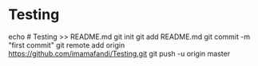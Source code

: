 # Testing
echo # Testing >> README.md
git init
git add README.md
git commit -m "first commit"
git remote add origin https://github.com/imamafandi/Testing.git
git push -u origin master
